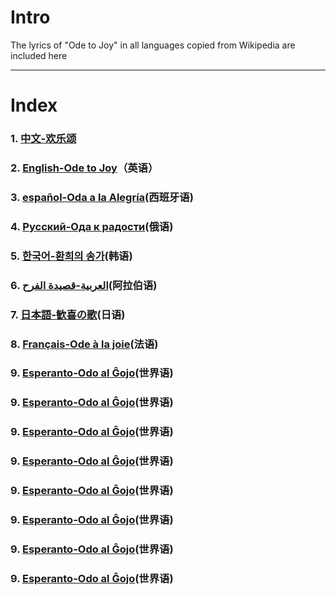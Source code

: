 # Intro

The lyrics of "Ode to Joy" in all languages copied from Wikipedia are included here

---

# Index

### 1. [中文-欢乐颂](Lyrics/中文.md)

### 2. [English-Ode to Joy](Lyrics/english.md)（英语）

### 3. [español-Oda a la Alegría](Lyrics/español.md)(西班牙语)

### 4. [Русский-Ода к радости](Lyrics/Русский.md)(俄语)

### 5. [한국어-환희의 송가](Lyrics/한국어.md)(韩语)

### 6. [العربية-قصيدة الفرح](Lyrics/العربية.md)(阿拉伯语)

### 7. [日本語-歓喜の歌](Lyrics/日本語.md)(日语)

### 8. [Français-Ode à la joie](Lyrics/Français.md)(法语)

### 9. [Esperanto-Odo al Ĝojo](Lyrics/Esperanto.md)(世界语)

### 9. [Esperanto-Odo al Ĝojo](Lyrics/Esperanto.md)(世界语)

### 9. [Esperanto-Odo al Ĝojo](Lyrics/Esperanto.md)(世界语)

### 9. [Esperanto-Odo al Ĝojo](Lyrics/Esperanto.md)(世界语)

### 9. [Esperanto-Odo al Ĝojo](Lyrics/Esperanto.md)(世界语)

### 9. [Esperanto-Odo al Ĝojo](Lyrics/Esperanto.md)(世界语)

### 9. [Esperanto-Odo al Ĝojo](Lyrics/Esperanto.md)(世界语)

### 9. [Esperanto-Odo al Ĝojo](Lyrics/Esperanto.md)(世界语)

